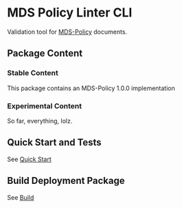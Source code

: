 # MDS Policy Linter CLI

Validation tool for [MDS-Policy](https://github.com/openmobilityfoundation/mobility-data-specification/blob/dev/policy/README.md) documents.

## Package Content

### Stable Content

This package contains an MDS-Policy 1.0.0 implementation

### Experimental Content

So far, everything, lolz.

## Quick Start and Tests

See [Quick Start](../../README.md#Installation)

## Build Deployment Package

See [Build](../../README.md#Build)
